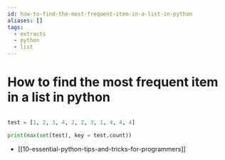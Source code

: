 ```yaml
---
id: how-to-find-the-most-frequent-item-in-a-list-in-python
aliases: []
tags:
  - extracts
  - python
  - list
---
```


# How to find the most frequent item in a list in python

```python

test = [1, 2, 3, 4, 2, 2, 3, 1, 4, 4, 4]

print(max(set(test), key = test.count))

```

- [[10-essential-python-tips-and-tricks-for-programmers]]
